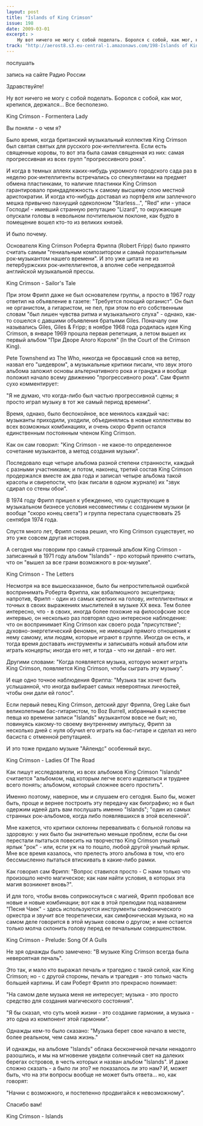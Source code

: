 ```yaml
---
layout: post
title: "Islands of King Crimson"
issue: 198
date: 2009-03-01
excerpt: >
    Ну вот ничего не могу с собой поделать. Боролся с собой, как мог, крепился, держался... Все бесполезно.
track: "http://aerost8.s3.eu-central-1.amazonaws.com/198-Islands of King Crimson.mp3"
---
```


послушать

запись на сайте Радио России

Здравствуйте!

Ну вот ничего не могу с собой поделать. Боролся с собой, как мог, крепился, держался... Все бесполезно.

King Crimson - Formentera Lady

Вы поняли - о чем я?

Было время, когда британский музыкальный коллектив King Crimson был святая святых для русского рок-интеллигента. Если есть священные коровы, то вот эта была самая священная из них: самая прогрессивная из всех групп "прогрессивного рока".

И когда в темных аллеях каких-нибудь укромного городского сада раз в неделю рок-интеллигенты встречались со спекулянтами на предмет обмена пластинками, то наличие пластинки King Crimson гарантировало приндадлежность к самому высшему слою местной аристократии. И когда кто-нибудь доставал из портфеля или заплечного мешка привычно пахнущий одеколоном "Starless...", "Red" или - упаси Господи! - имевший странную репутацию "Lizard", то окружающие опускали головы в невольном почтительном поклоне, как будто в помещение вошел кто-то из великих князей.

И было почему.

Основателя King Crimson Роберта Фриппа (Robert Fripp) было принято считать самым "гениальным композитором и самый поразительным рок-музыкантом нашего времени". И это уже цитата не из петербуржских рок-интеллигентов, а вполне себе непредвзятой английской музыкальной прессы.

King Crimson - Sailor's Tale

При этом Фрипп даже не был основателем группы, а просто в 1967 году ответил на объявление в газете: "Требуется поющий органист". Он был не органистом, а гитаристом, не пел, при этом по его собственным словам "был лишен чувства ритма и музыкального слуха" - однако, как-то сошелся с давшими объявления братьями Giles. Поначалу они назывались Giles, Giles & Fripp; в ноябре 1968 года родилась идея King Crimson, в январе 1969 прошла первая репетиция, а летом вышел их первый альбом "При Дворе Алого Короля" (In the Court of the Crimson King).

Pete Townshend из The Who, никогда не бросавший слов на ветер, назвал его "шедевром", а музыкальные критики писали, что звук этого альбома заложил основы альтернативного рока и гранджа и вообще положил начало всему движению "прогрессивного рока". Сам Фрипп сухо комментирует:

"Я не думаю, что когда-либо был частью прогрессивной сцены; я просто играл музыку в тот же самый период времени".

Время, однако, было беспокойное, все менялось каждый час: музыканты приходили, уходили, объединялись в новые коллективы во всех возможных комбинациях, и очень скоро Фрипп остался единственным постоянным членом King Crimson.

Как он сам говорил: "King Crimson - не какое-то определенное сочетание музыкантов, а метод создания музыки".

Последовало еще четыре альбома разной степени странности, каждый с разными участниками; и потом, наконец, третий состав King Crimson продержался вместе аж два года и записал четыре альбома такой красоты и свирепости, что (как писали в одном журнале) их "звук сдирал со стены обои".

В 1974 году Фрипп пришел к убеждению, что существующие в музыкальном бизнесе условия несовместимы с созданием музыки (и вообще "скоро конец света") и группа перестала существовать 25 сентября 1974 года.

Спустя много лет, Фрипп снова решил, что King Crimson существует, но это уже совсем другая история.

А сегодня мы говорим про самый странный альбом King Crimson - записанный в 1971 году альбом "Islands" - про который принято считать, что он "вышел за все грани возможного в рок-музыке".

King Crimson - The Letters

Несмотря на все вышесказанное, было бы непростительной ошибкой воспринимать Роберта Фриппа, как взбалмошного эксцентрика; напротив, Фрипп - один из самых крепких на голову, интеллигентных и точных в своих выражениях мыслителей в музыке XX века. Тем более интересно, что - в своих, иногда более похожие на философские эссе интервью, он несколько раз повторял одно интересное наблюдение: что он воспринимает King Crimson как своего рода "присутствие"; духовно-энергетический феномен, не имеющий прямого отношения к нему самому, или людям, которые играют в группе. Иногда он есть, и тогда время доставать инструменты и записывать новый альбом или играть концерты; иногда его нет, и тогда - что ни делай - его нет.

Другими словами: "Когда появляется музыка, которую может играть King Crimson, появляется King Crimson, чтобы сыграть эту музыку".

И еще одно точное наблюдения Фриппа: "Музыка так хочет быть услышанной, что иногда выбирает самых невероятных личностей, чтобы они дали ей голос".

Если первый певец King Crimson, детский друг Фриппа, Greg Lake был великолепным бас-гитаристом, то Boz Burrell, избранный в качестве певца ко времени записи "Islands" музыкантом вовсе не был; но, повинуясь какому-то своему внутреннему импульсу, Фрипп за несколько дней с нуля обучил его играть на бас-гитаре и сделал из него басиста с отменной репутацией.

И это тоже придало музыке "Айлендс" особенный вкус.

King Crimson - Ladies Of The Road

Как пишут исследователи, из всех альбомов King Crimson "Islands" считается "альбомом, над которым легче всего издеваться и труднее всего понять; альбомом, который сложнее всего простить".

Именно поэтому, наверное, мы и слушаем его сегодня. Было бы, может быть, проще и вернее построить эту передачу как биографию; но я был одержим идеей дать вам послушать именно "Islands"; "один из самых странных рок-альбомов, когда либо появлявшихся в этой вселенной".

Мне кажется, что критики склонны переваливать с больной головы на здоровую: у них было бы значительно меньше проблем, если бы они перестали пытаться повесить на творчество King Crimson унылый ярлык "рок" - или, если уж на то пошло, любой другой унылый ярлык. Мне все время казалось, что прелесть этого альбома в том, что его бессмысленно пытаться втискивать в какие-либо рамки.

Как говорил сам Фрипп: "Вопрос ставился просто - С нами только что произошло нечто магическое; как нам найти условия, в которых эта магия возникнет вновь?".

И для того, чтобы вновь соприкоснуться с магией, Фрипп пробовал все новые и новые комбинации; вот как в этой прелюдии под названием "Песня Чаек" - здесь используются инструменты симфонического оркестра и звучит все теоретически, как симфоническая музыка, но на самом деле говорится в этой музыке совсем о другом; и мне остается только молча склонить голову перед ее печальным совершенством.

King Crimson - Prelude: Song Of A Gulls

Не зря однажды было замечено: "В музыке King Crimson всегда была невероятная печаль".

Это так, и мало кто выражал печаль и трагедию с такой силой, как King Crimson; но - с другой стороны, печаль и трагедия - это только часть большей картины. И сам Роберт Фрипп это прекрасно понимает:

"На самом деле музыка меня не интересует; музыка - это просто средство для создания магического состояния".

"Я бы сказал, что суть моей жизни - это создание гармонии, а музыка - это одна из компонент этой гармонии".

Однажды кем-то было сказано: "Музыка берет свое начало в месте, более реальном, чем сама жизнь."

И однажды, на альбоме "Islands" облака бесконечной печали ненадолго разошлись, и мы на мгновение увидели солнечный свет на далеких берегах островов, в честь которых и назван альбом "Islands". И даже сложно сказать - а было ли это? не показалось ли это нам? И, может быть, что на эти вопросы вообще не может быть ответа... но, как говорят:

"Начни с возможного, и постепенно продвигайся к невозможному".

Спасибо вам!

King Crimson - Islands
